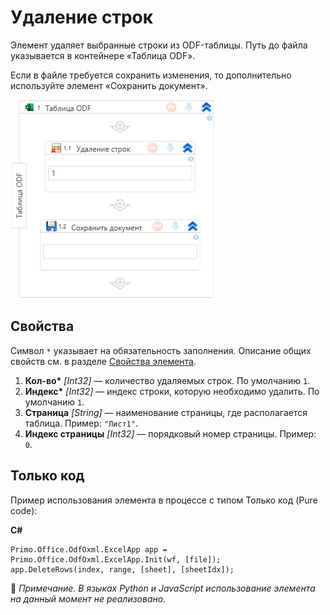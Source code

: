 # Удаление строк

Элемент удаляет выбранные строки из ODF-таблицы. Путь до файла указывается в контейнере «Таблица ODF».

Если в файле требуется сохранить изменения, то дополнительно используйте элемент «Сохранить документ».

![Элемент «Удаление строк»](<../../../../.gitbook/assets1/windows_items/odf-delete-rows.png>)


## Свойства

Символ `*` указывает на обязательность заполнения. Описание общих свойств см. в разделе [Свойства элемента](https://docs.primo-rpa.ru/primo-rpa/primo-studio/process/elements#svoistva-elementa).

1. **Кол-во\*** *[Int32]* — количество удаляемых строк. По умолчанию `1`.
1. **Индекс\*** *[Int32]* — индекс строки, которую необходимо удалить. По умолчанию `1`.
1. **Страница** *[String]* — наименование страницы, где располагается таблица. Пример: `"Лист1"`.
1. **Индекс страницы** *[Int32]* — порядковый номер страницы. Пример: `0`.


## Только код
Пример использования элемента в процессе с типом Только код (Pure code):  

**C#**
```
Primo.Office.OdfOxml.ExcelApp app = Primo.Office.OdfOxml.ExcelApp.Init(wf, [file]);
app.DeleteRows(index, range, [sheet], [sheetIdx]);
```

:small_orange_diamond: *Примечание. В языках Python и JavaScript использование элемента на данный момент не реализовано.*
